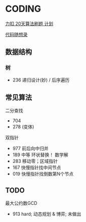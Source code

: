 # CODING

[力扣 20天算法刷题 计划](https://leetcode-cn.com/study-plan/algorithms/?progress=2mj8onm)

[代码随想录](https://www.programmercarl.com/)

## 数据结构

### 树

- 236 递归设计(妙) / 后序遍历



## 常见算法

二分查找

- 704
- 278 (变体)

双指针
- 977 前后向中归并
- 189 中等 环状替换！ 数学解
- 283 移动零；区域指针
- 167 快慢指针找中间节点
- 019 快慢指针找倒数第N个节点

## TODO

最大公约数GCD

- 913 hard; 动态规划 & 博弈; 未做出